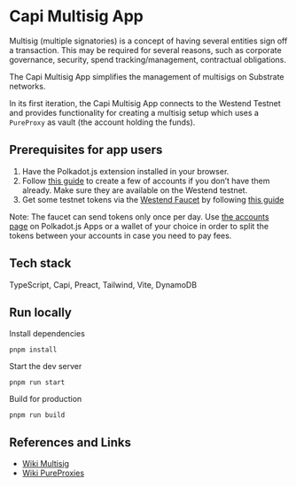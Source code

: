 # Capi Multisig App

Multisig (multiple signatories) is a concept of having several entities sign off a transaction. This may be required for several reasons, such as corporate governance, security, spend tracking/management, contractual obligations.

The Capi Multisig App simplifies the management of multisigs on Substrate networks.

In its first iteration, the Capi Multisig App connects to the Westend Testnet and provides functionality for creating a multisig setup which uses a `PureProxy` as vault (the account holding the funds).

## Prerequisites for app users

1. Have the Polkadot.js extension installed in your browser. 
2. Follow [this guide](https://www.youtube.com/watch?v=sy7lvAqyzkY) to create a few of accounts if you don’t have them already. Make sure they are available on the Westend testnet.
3. Get some testnet tokens via the [Westend Faucet](https://matrix.to/#/#westend_faucet:matrix.org) by following [this guide](https://wiki.polkadot.network/docs/learn-DOT#getting-tokens-on-the-westend-testnet) 

Note: The faucet can send tokens only once per day. Use [the accounts page](https://polkadot.js.org/apps/#/accounts) on Polkadot.js Apps or a wallet of your choice in order to split the tokens between your accounts in case you need to pay fees.


## Tech stack
TypeScript, Capi, Preact, Tailwind, Vite, DynamoDB

## Run locally
Install dependencies
```
pnpm install
```
Start the dev server
```
pnpm run start
```
Build for production
```
pnpm run build
```
## References and Links

- [Wiki Multisig](https://wiki.polkadot.network/docs/learn-account-multisig)
- [Wiki PureProxies](https://wiki.polkadot.network/docs/learn-proxies#anonymous-proxy-pure-proxy)
